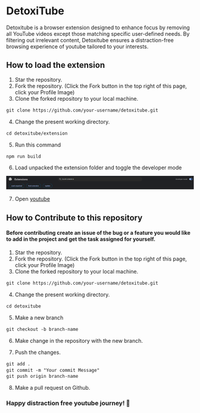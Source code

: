 # DetoxiTube

Detoxitube is a browser extension designed to enhance focus by removing all YouTube videos except those matching specific user-defined needs. By filtering out irrelevant content, Detoxitube ensures a distraction-free browsing experience of youtube tailored to your interests.

## How to load the extension

1. Star the repository.
2. Fork the repository. (Click the Fork button in the top right of this page, click your Profile Image)
3. Clone the forked repository to your local machine.

```markdown
git clone https://github.com/your-username/detoxitube.git
```

4. Change the present working directory.

```markdown
cd detoxitube/extension
```

5. Run this command
```
npm run build
```


6. Load unpacked the extension folder and toggle the developer mode

![alt text](image3.png)

7. Open [youtube](https://www.youtube.com/)

## How to Contribute to this repository

#### Before contributing create an issue of the bug or a feature you would like to add in the project and get the task assigned for yourself.

1. Star the repository.
2. Fork the repository. (Click the Fork button in the top right of this page, click your Profile Image)
3. Clone the forked repository to your local machine.

```markdown
git clone https://github.com/your-username/detoxitube.git
```

4. Change the present working directory.

```markdown
cd detoxitube
```

5. Make a new branch

```markdown
git checkout -b branch-name
```

6. Make change in the repository with the new branch.

7. Push the changes.

```markdown
git add .
git commit -m "Your commit Message"
git push origin branch-name
```

8. Make a pull request on Github.

### Happy distraction free youtube journey! 🍿